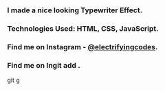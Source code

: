 ### I made a nice looking Typewriter Effect.

### Technologies Used: HTML, CSS, JavaScript.

### Find me on Instagram - [@electrifyingcodes][Instagram].
### Find me on Ingit add .
git g

[Instagram]: https://www.instagram.com/electrifyingcodes